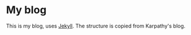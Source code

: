 # My blog

This is my blog, uses [Jekyll](http://jekyllrb.com/). The structure is copied from Karpathy's blog.

